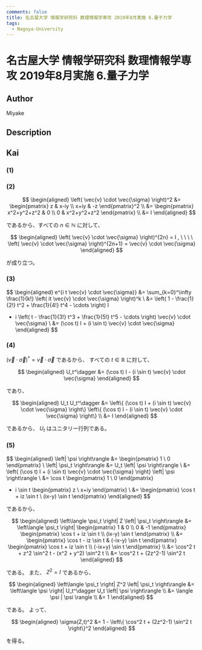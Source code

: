 ```yaml
---
comments: false
title: 名古屋大学 情報学研究科 数理情報学専攻 2019年8月実施 6.量子力学
tags:
  - Nagoya-University
---
```

# 名古屋大学 情報学研究科 数理情報学専攻 2019年8月実施 6.量子力学

## **Author**
Miyake

## **Description**

## **Kai**
### (1)

### (2)

$$
  \begin{aligned}
  \left( \vec{v} \cdot \vec{\sigma} \right)^2
  &=
  \begin{pmatrix}
  z & x-iy \\ x+iy & -z
  \end{pmatrix}^2
  \\
  &=
  \begin{pmatrix}
  x^2+y^2+z^2 & 0 \\ 0 & x^2+y^2+z^2
  \end{pmatrix}
  \\
  &=
  I
  \end{aligned}
$$

であるから、すべての $n \in \mathbb{N}$ に対して、

$$
  \begin{aligned}
  \left( \vec{v} \cdot \vec{\sigma} \right)^{2n} = I
  , \ \ \ \ 
  \left( \vec{v} \cdot \vec{\sigma} \right)^{2n+1}
  = \vec{v} \cdot \vec{\sigma}
  \end{aligned}
$$

が成り立つ。

### (3)

$$
\begin{aligned}
e^{i t \vec{v} \cdot \vec{\sigma}}
&=
\sum_{k=0}^\infty \frac{1}{k!}
\left( it \vec{v} \cdot \vec{\sigma} \right)^k
\\
&=
\left( 1 - \frac{1}{2!} t^2 + \frac{1}{4!} t^4 - \cdots \right) I
+ i \left( t - \frac{1}{3!} t^3 + \frac{1}{5!} t^5 - \cdots \right)
\vec{v} \cdot \vec{\sigma}
\\
&=
(\cos t) I + (i \sin t) \vec{v} \cdot \vec{\sigma}
\end{aligned}
$$

### (4)
$(\vec{v} \cdot \vec{\sigma})^\dagger = \vec{v} \cdot \vec{\sigma}$ であるから、
すべての $t \in \mathbb{R}$ に対して、

$$
  \begin{aligned}
  U_t^\dagger
  &=
  (\cos t) I - (i \sin t) \vec{v} \cdot \vec{\sigma}
  \end{aligned}
$$

であり、

$$
  \begin{aligned}
  U_t U_t^\dagger
  &=
  \left\{ (\cos t) I + (i \sin t) \vec{v} \cdot \vec{\sigma} \right\}
  \left\{ (\cos t) I - (i \sin t) \vec{v} \cdot \vec{\sigma} \right\}
  \\
  &=
  I
  \end{aligned}
$$

であるから、 $U_t$ はユニタリー行列である。

### (5)

$$
\begin{aligned}
\left| \psi \right\rangle
&=
\begin{pmatrix} 1 \\ 0 \end{pmatrix}
\\
\left| \psi_t \right\rangle
&=
U_t \left| \psi \right\rangle
\\
&=
\left\{ (\cos t) I + (i \sin t) \vec{v} \cdot \vec{\sigma} \right\}
\left| \psi \right\rangle
\\
&=
\cos t \begin{pmatrix} 1 \\ 0 \end{pmatrix}
+ i \sin t \begin{pmatrix} z \\ x+iy \end{pmatrix}
\\
&=
\begin{pmatrix}
\cos t + iz \sin t \\ (ix-y) \sin t
\end{pmatrix}
\end{aligned}
$$

であるから、

$$
\begin{aligned}
\left\langle \psi_t \right| Z \left| \psi_t \right\rangle
&=
\left\langle \psi_t \right|
\begin{pmatrix} 1 & 0 \\ 0 & -1 \end{pmatrix}
\begin{pmatrix}
\cos t + iz \sin t \\ (ix-y) \sin t
\end{pmatrix}
\\
&=
\begin{pmatrix}
\cos t - iz \sin t & (-ix-y) \sin t
\end{pmatrix}
\begin{pmatrix}
\cos t + iz \sin t \\ (-ix+y) \sin t
\end{pmatrix}
\\
&=
\cos^2 t + z^2 \sin^2 t - (x^2 + y^2) \sin^2 t
\\
&=
\cos^2 t + (2z^2-1) \sin^2 t
\end{aligned}
$$

である。
また、 $Z^2=I$ であるから、

$$
\begin{aligned}
\left\langle \psi_t \right| Z^2 \left| \psi_t \right\rangle
&=
\left\langle \psi \right| U_t^\dagger U_t \left| \psi \right\rangle
\\
&=
\langle \psi | \psi \rangle
\\
&=
1
\end{aligned}
$$

である。
よって、

$$
\begin{aligned}
\sigma(Z,t)^2
&=
1 - \left\{ \cos^2 t + (2z^2-1) \sin^2 t \right\}^2
\end{aligned}
$$

を得る。
